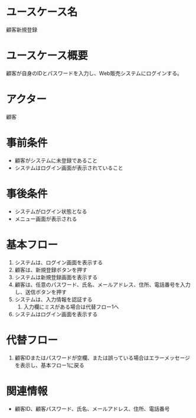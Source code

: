 # ユースケース名
顧客新規登録

# ユースケース概要
顧客が自身のIDとパスワードを入力し、Web販売システムにログインする。

# アクター
顧客

# 事前条件
- 顧客がシステムに未登録であること
- システムはログイン画面が表示されていること

# 事後条件
- システムがログイン状態となる
- メニュー画面が表示される

# 基本フロー
1. システムは、ログイン画面を表示する
2. 顧客は、新規登録ボタンを押す
3. システムは新規登録画面を表示する
4. 顧客は、任意のパスワード、氏名、メールアドレス、住所、電話番号を入力し、送信ボタンを押す
5. システムは、入力情報を認証する
    1. 入力欄にミスがある場合は代替フロー1へ
6. システムはログイン画面を表示する

# 代替フロー
1. 顧客IDまたはパスワードが空欄、または誤っている場合はエラーメッセージを表示し、基本フロー1に戻る

# 関連情報
- 顧客ID、顧客パスワード、氏名、メールアドレス、住所、電話番号